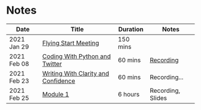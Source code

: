 # Notes

Date | Title | Duration | Notes
--- | --- | --- | --- 
2021 Jan 29 | [Flying Start Meeting](2021-01-29_1000_MultiverseFlyingStart.md) | 150 mins | 
2021 Feb 08 | [Coding With Python and Twitter](2021-02-08_1300_MultiverseCodingWithPythonTwitter.md) | 60 mins | [Recording](https://drive.google.com/file/d/1TXVpSgslwEN9LMg52_XWs6bk4k3FScT6/view)
2021 Feb 23 | [Writing With Clarity and Confidence](2021-02-23_1500_Multiverse_Writing_with_Clarity_and_Confidence.md) | 60 mins | Recording...
2021 Feb 25 | [Module 1](2021-02-25_0930_Multiverse_Module_1.md) | 6 hours | Recording, Slides